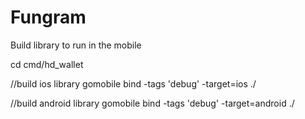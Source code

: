 # Fungram

Build library to run in the mobile

cd cmd/hd_wallet

//build ios library
gomobile bind -tags 'debug' -target=ios ./

//build android library
gomobile bind -tags 'debug' -target=android ./
